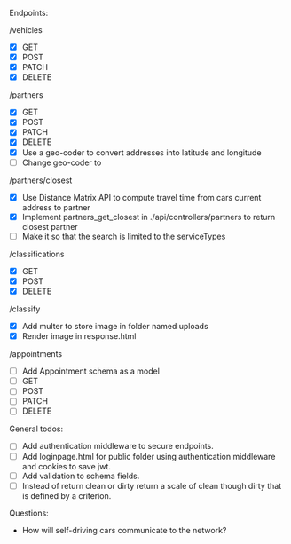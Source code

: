 Endpoints:

/vehicles

- [x] GET
- [x] POST
- [x] PATCH
- [x] DELETE

/partners

- [x] GET
- [x] POST
- [x] PATCH
- [x] DELETE
- [x] Use a geo-coder to convert addresses into latitude and longitude
- [ ] Change geo-coder to

/partners/closest

- [x] Use Distance Matrix API to compute travel time from cars current address to partner
- [x] Implement partners_get_closest in ./api/controllers/partners to return closest partner
- [ ] Make it so that the search is limited to the serviceTypes

/classifications

- [x] GET
- [x] POST
- [x] DELETE

/classify

- [x] Add multer to store image in folder named uploads
- [x] Render image in response.html

/appointments

- [ ] Add Appointment schema as a model
- [ ] GET
- [ ] POST
- [ ] PATCH
- [ ] DELETE

General todos:

- [ ] Add authentication middleware to secure endpoints.
- [ ] Add loginpage.html for public folder using authentication middleware and cookies to save jwt.
- [ ] Add validation to schema fields.
- [ ] Instead of return clean or dirty return a scale of clean though dirty that is defined by a criterion.

Questions:

- How will self-driving cars communicate to the network?
